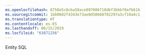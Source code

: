 ```yaml
---
ms.openlocfilehash: 8758e5c8cba58ace097606f18dbf3bbbf0afb61b
ms.sourcegitcommit: 1bb00d2f4343e73ae8d58668f02297a3cf10a4c1
ms.translationtype: HT
ms.contentlocale: es-ES
ms.lasthandoff: 06/15/2019
ms.locfileid: "63871256"
---
```

Entity SQL